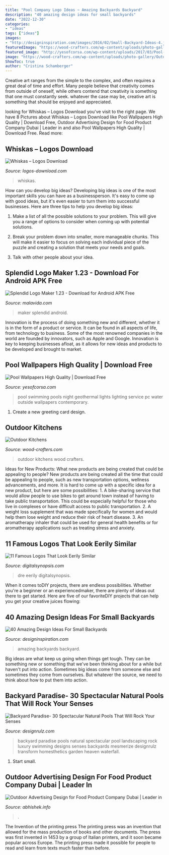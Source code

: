 ```yaml
---
title: "Pool Company Logo Ideas ~ Amazing Backyards Backyard"
description: "40 amazing design ideas for small backyards"
date: "2022-12-30"
categories:
- "ideas"
tags: ["ideas"]
images:
- "http://designinspiration.com/images/2016/02/Small-Backyard-Ideas-4.jpg"
featuredImage: "https://wood-crafters.com/wp-content/uploads/photo-gallery/Outdoor_Kitchens_(4).jpg"
featured_image: "http://yesofcorsa.com/wp-content/uploads/2017/03/Pool-Wallpaper-For-PC.jpg"
image: "https://wood-crafters.com/wp-content/uploads/photo-gallery/Outdoor_Kitchens_(4).jpg"
ShowToc: true
author: "Cristina Schamberger"
---
```



Creative art ranges from the simple to the complex, and often requires a great deal of time and effort. Many people believe that creativity comes from outside of oneself, while others contend that creativity is something that one must constantly seek. whatever the case may be, creative art is something that should be enjoyed and appreciated.

	

		
looking for Whiskas – Logos Download you've visit to the right page. We have 8 Pictures about Whiskas – Logos Download like Pool Wallpapers High Quality | Download Free, Outdoor Advertising Design for Food Product Company Dubai | Leader in and also Pool Wallpapers High Quality | Download Free. Read more:
		
    
## Whiskas – Logos Download

<img loading=lazy src="https://logos-download.com/wp-content/uploads/2017/05/Whiskas_logo_logotype-700x400.png" onerror="this.onerror=null;this.src='https://tse4.mm.bing.net/th?id=OIP.vf-AtkBbE5l3IHpJtd5JgQHaEO&amp;pid=15.1';" alt="Whiskas – Logos Download">

_Source: logos-download.com_

>whiskas. 

	

How can you develop big ideas?
Developing big ideas is one of the most important skills you can have as a businessperson. It's easy to come up with good ideas, but it's even easier to turn them into successful businesses. Here are three tips to help you develop big ideas:
1. Make a list of all the possible solutions to your problem. This will give you a range of options to consider when coming up with potential solutions.

2. Break your problem down into smaller, more manageable chunks. This will make it easier to focus on solving each individual piece of the puzzle and creating a solution that meets your needs and goals.

3. Talk with other people about your idea.

    
## Splendid Logo Maker 1.23 - Download For Android APK Free

<img loading=lazy src="https://imag.malavida.com/mvimgbig/download-fs/splendid-logo-maker-30311-8.jpg" onerror="this.onerror=null;this.src='https://tse3.mm.bing.net/th?id=OIP.XqZcVlNFPdWlSiqgCm853gHaPo&amp;pid=15.1';" alt="Splendid Logo Maker 1.23 - Download for Android APK Free">

_Source: malavida.com_

>maker splendid android. 

	

Innovation is the process of doing something new and different, whether it is in the form of a product or service. It can be found in all aspects of life, from technology to business. Some of the most renowned companies in the world are founded by innovators, such as Apple and Google. Innovation is key to keeping businesses afloat, as it allows for new ideas and products to be developed and brought to market.

    
## Pool Wallpapers High Quality | Download Free

<img loading=lazy src="http://yesofcorsa.com/wp-content/uploads/2017/03/Pool-Wallpaper-For-PC.jpg" onerror="this.onerror=null;this.src='https://tse1.mm.bing.net/th?id=OIP.MCaUiTlpcBTAg4hcmjJx4AHaE6&amp;pid=15.1';" alt="Pool Wallpapers High Quality | Download Free">

_Source: yesofcorsa.com_

>pool swimming pools night geothermal lights lighting service pc water outside wallpapers contemporary. 

	

1. Create a new greeting card design.

    
## Outdoor Kitchens

<img loading=lazy src="https://wood-crafters.com/wp-content/uploads/photo-gallery/Outdoor_Kitchens_(4).jpg" onerror="this.onerror=null;this.src='https://tse2.mm.bing.net/th?id=OIP.54_1iPeHSNcYkpKAfWr7QwHaFj&amp;pid=15.1';" alt="Outdoor Kitchens">

_Source: wood-crafters.com_

>outdoor kitchens wood crafters. 

	

Ideas for New Products: What new products are being created that could be appealing to people?
New products are being created all the time that could be appealing to people, such as new transportation options, wellness advancements, and more. It is hard to come up with a specific idea for a new product, but here are some possibilities: 1. A bike-sharing service that would allow people to use bikes to get around town instead of having to take public transportation. This could be especially helpful for those who live in complexes or have difficult access to public transportation. 2. A weight loss supplement that was made specifically for women and would help them lose weight and reduce their risk of heart disease. 3. An aromatherapy inhaler that could be used for general health benefits or for aromatherapy applications such as treating stress and anxiety. 
    
## 11 Famous Logos That Look Eerily Similar

<img loading=lazy src="https://digitalsynopsis.com/wp-content/uploads/2017/05/famous-logos-that-look-similar-2-768x431.jpg" onerror="this.onerror=null;this.src='https://tse4.mm.bing.net/th?id=OIP.xInc8TKVJx0zmHjp7Eku6gHaEK&amp;pid=15.1';" alt="11 Famous Logos That Look Eerily Similar">

_Source: digitalsynopsis.com_

>dre eerily digitalsynopsis. 

	

When it comes toDIY projects, there are endless possibilities. Whether you're a beginner or an experiencedmaker, there are plenty of ideas out there to get started. Here are five of our favoriteDIY projects that can help you get your creative juices flowing: 

    
## 40 Amazing Design Ideas For Small Backyards

<img loading=lazy src="http://designinspiration.com/images/2016/02/Small-Backyard-Ideas-4.jpg" onerror="this.onerror=null;this.src='https://tse2.mm.bing.net/th?id=OIP.27Q3K_r7N4eUoeMcU7MuSgHaLH&amp;pid=15.1';" alt="40 Amazing Design Ideas For Small Backyards">

_Source: designinspiration.com_

>amazing backyards backyard. 

	

Big ideas are what keep us going when things get tough. They can be something new or something that we've been thinking about for a while but haven't put into action. Sometimes big ideas come from someone else and sometimes they come from ourselves. But whatever the source, we need to think about how to put them into action.

    
## Backyard Paradise- 30 Spectacular Natural Pools That Will Rock Your Senses

<img loading=lazy src="http://cdn.designrulz.com/wp-content/uploads/2014/04/luxury-pool-designrulz-3.jpg" onerror="this.onerror=null;this.src='https://tse2.mm.bing.net/th?id=OIP.K4Hjnob_RCGUmF9P-eu1pwHaE_&amp;pid=15.1';" alt="Backyard Paradise- 30 Spectacular Natural Pools That Will Rock Your Senses">

_Source: designrulz.com_

>backyard paradise pools natural spectacular pool landscaping rock luxury swimming designs senses backyards mesmerize designrulz transform homesthetics garden heaven waterfall. 

	

1. Start small.

    
## Outdoor Advertising Design For Food Product Company Dubai | Leader In

<img loading=lazy src="https://www.abhishek.info/wp-content/uploads/2020/05/Outdoor-Advertising-Design-for-Food-Product-Company-Dubai-800x533.jpg" onerror="this.onerror=null;this.src='https://tse4.mm.bing.net/th?id=OIP.1C-0F09FmM05B_SDVyPGdwHaE7&amp;pid=15.1';" alt="Outdoor Advertising Design for Food Product Company Dubai | Leader in">

_Source: abhishek.info_

>. 

	

The Invention of the printing press
The printing press was an invention that allowed for the mass production of books and other documents. The press was first invented in 1453 by a group of Italian printers, and it soon became popular across Europe. The printing press made it possible for people to read and learn from texts much faster than before.

